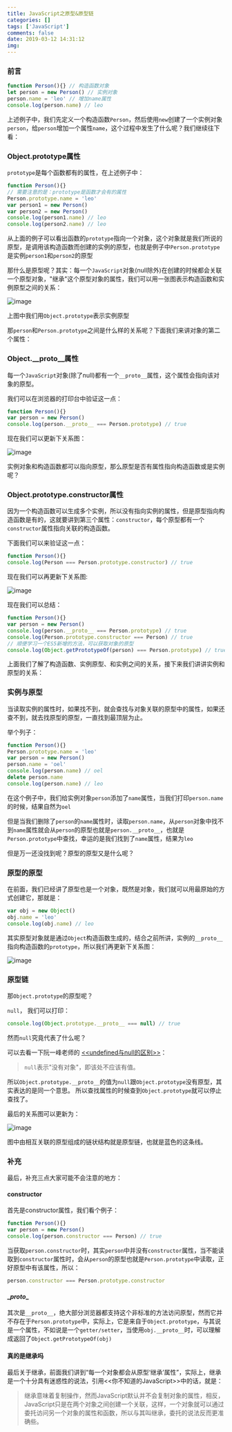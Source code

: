 ```yaml
---
title: JavaScript之原型&原型链
categories: []
tags: ['JavaScript']
comments: false
date: 2019-03-12 14:31:12
img:
---
```

### 前言

```js
function Person(){} // 构造函数对象
let person = new Person() // 实例对象
person.name = 'leo' // 增加name属性
console.log(person.name) // leo
```

上述例子中，我们先定义一个构造函数`Person`，然后使用`new`创建了一个实例对象`person`，给`person`增加一个属性`name`，这个过程中发生了什么呢？我们继续往下看：

### Object.prototype属性

`prototype`是每个函数都有的属性，在上述例子中：

``` js
function Person(){}
// 需要注意的是：prototype是函数才会有的属性
Person.prototype.name = 'leo'
var person1 = new Person()
var person2 = new Person()
console.log(person1.name) // leo
console.log(person2.name) // leo
```

从上面的例子可以看出函数的`prototype`指向一个对象，这个对象就是我们所说的原型，是调用该构造函数而创建的实例的原型，也就是例子中`Person.prototype`是实例`person1`和`person2`的原型

那什么是原型呢？其实：每一个`JavaScript`对象(null除外)在创建的时候都会关联一个原型对象，"继承"这个原型对象的属性，我们可以用一张图表示构造函数和实例原型之间的关系：

![image](/images/prototype1.png)

上图中我们用`Object.prototype`表示实例原型

那`person`和`Person.prototype`之间是什么样的关系呢？下面我们来讲对象的第二个属性：

### Object.\__proto__属性

每一个`JavaScript`对象(除了null)都有一个`__proto__`属性，这个属性会指向该对象的原型。

我们可以在浏览器的打印台中验证这一点：

``` js
function Person(){}
var person = new Person()
console.log(person.__proto__ === Person.prototype) // true
```

现在我们可以更新下关系图：

![image](/images/prototype2.png)

实例对象和构造函数都可以指向原型，那么原型是否有属性指向构造函数或是实例呢？

### Object.prototype.constructor属性

因为一个构造函数可以生成多个实例，所以没有指向实例的属性，但是原型指向构造函数是有的，这就要讲到第三个属性：`constructor`，每个原型都有一个`constructor`属性指向关联的构造函数。

下面我们可以来验证这一点：

``` js
function Person(){}
console.log(Person === Person.prototype.constructor) // true
```

现在我们可以再更新下关系图:

![image](/images/prototype3.png)

现在我们可以总结：

``` js
function Person(){}
var person = new Person()
console.log(person.__proto__ === Person.prototype) // true
console.log(Person.prototype.constructor === Person) // true
// 顺便学习一个ES5新增的方法，可以获取对象的原型
console.log(Object.getPrototypeOf(person) === Person.prototype) // true
```

上面我们了解了构造函数、实例原型、和实例之间的关系，接下来我们讲讲实例和原型的关系：

### 实例与原型

当读取实例的属性时，如果找不到，就会查找与对象关联的原型中的属性，如果还查不到，就去找原型的原型，一直找到最顶层为止。

举个列子：

``` js
function Person(){}
Person.prototype.name = 'leo'
var person = new Person()
person.name = 'oel'
console.log(person.name) // oel
delete person.name
console.log(person.name) // leo
```

在这个例子中，我们给实例对象`person`添加了`name`属性，当我们打印`person.name`的时候，结果自然为`oel`

但是当我们删除了`person`的`name`属性时，读取`person.name`，从`person`对象中找不到`name`属性就会从`person`的原型也就是`person.__proto__`，也就是`Person.prototype`中查找，幸运的是我们找到了`name`属性，结果为`leo`

但是万一还没找到呢？原型的原型又是什么呢？

### 原型的原型

在前面，我们已经讲了原型也是一个对象，既然是对象，我们就可以用最原始的方式创建它，那就是：

``` js
var obj = new Object()
obj.name = 'leo'
console.log(obj.name) // leo
```

其实原型对象就是通过`Object`构造函数生成的，结合之前所讲，实例的`__proto__`指向构造函数的`prototype`，所以我们再更新下关系图：

![image](/images/prototype4.png)

### 原型链

那`Object.prototype`的原型呢？

`null`， 我们可以打印：

``` js
console.log(Object.prototype.__proto__ === null) // true
```

然而`null`究竟代表了什么呢？

可以去看一下阮一峰老师的 [<<undefined与null的区别>>](http://www.ruanyifeng.com/blog/2014/03/undefined-vs-null.html)：
>`null`表示"没有对象"，即该处不应该有值。

所以`Object.prototype.__proto__`的值为`null`跟`Object.prototype`没有原型，其实表达的是同一个意思。
所以查找属性的时候查到`Object.prototype`就可以停止查找了。

最后的关系图可以更新为：

![image](/images/prototype5.png)

图中由相互关联的原型组成的链状结构就是原型链，也就是蓝色的这条线。

### 补充

最后，补充三点大家可能不会注意的地方：

#### constructor

首先是constructor属性，我们看个例子：

``` js
function Person(){}
var person = new Person()
console.log(person.constructor === Person) // true
```

当获取`person.constructor`时，其实`person`中并没有`constructor`属性，当不能读取到`constructor`属性时，会从`person`的原型也就是`Person.prototype`中读取，正好原型中有该属性，所以：

``` js
person.constructor === Person.prototype.constructor
```

#### \__proto__

其次是`__proto__`，绝大部分浏览器都支持这个非标准的方法访问原型，然而它并不存在于`Person.prototype`中，实际上，它是来自于`Object.prototype`，与其说是一个属性，不如说是一个`getter/setter`，当使用`obj.__proto__`时，可以理解成返回了`Object.getPrototypeOf(obj)`

#### 真的是继承吗

最后关于继承，前面我们讲到“每一个对象都会从原型‘继承’属性”，实际上，继承是一个十分具有迷惑性的说法，引用<<你不知道的JavaScript>>中的话，就是：
> 继承意味着复制操作，然而JavaScript默认并不会复制对象的属性，相反，JavaScript只是在两个对象之间创建一个关联，这样，一个对象就可以通过委托访问另一个对象的属性和函数，所以与其叫继承，委托的说法反而更准确些。
